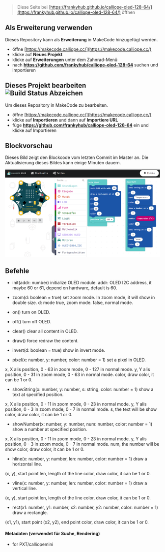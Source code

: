 
> Diese Seite bei [https://frankyhub.github.io/calliope-oled-128-64/](https://frankyhub.github.io/calliope-oled-128-64/) öffnen

## Als Erweiterung verwenden

Dieses Repository kann als **Erweiterung** in MakeCode hinzugefügt werden.

* öffne [https://makecode.calliope.cc/](https://makecode.calliope.cc/)
* klicke auf **Neues Projekt**
* klicke auf **Erweiterungen** unter dem Zahnrad-Menü
* nach **https://github.com/frankyhub/calliope-oled-128-64** suchen und importieren

## Dieses Projekt bearbeiten ![Build Status Abzeichen](https://github.com/frankyhub/calliope-oled-128-64/workflows/MakeCode/badge.svg)

Um dieses Repository in MakeCode zu bearbeiten.

* öffne [https://makecode.calliope.cc/](https://makecode.calliope.cc/)
* klicke auf **Importieren** und dann auf **Importiere URL**
* füge **https://github.com/frankyhub/calliope-oled-128-64** ein und klicke auf Importieren

## Blockvorschau

Dieses Bild zeigt den Blockcode vom letzten Commit im Master an.
Die Aktualisierung dieses Bildes kann einige Minuten dauern.

![Eine gerenderte Ansicht der Blöcke](https://github.com/frankyhub/calliope-oled-128-64/blob/master/calliope-oled.png)


## Befehle
- init(addr: number)
initialize OLED module. addr: OLED I2C address, it maybe 60 or 61, depend on hardware, default is 60.

- zoom(d: boolean = true)
set zoom mode. In zoom mode, it will show in double size.
d: mode
true, zoom mode.
false, normal mode.

- on()
turn on OLED.

- off()
turn off OLED.

- clear()
clear all content in OLED.

- draw()
force redraw the content.

- invert(d: boolean = true)
show in invert mode.

- pixel(x: number, y: number, color: number = 1)
set a pixel in OLED.

x, X alis position, 0 - 63 in zoom mode, 0 - 127 in normal mode.
y, Y alis position, 0 - 31 in zoom mode, 0 - 63 in normal mode.
color, draw color, it can be 1 or 0.

- showString(x: number, y: number, s: string, color: number = 1)
show a text at specified position.

x, X alis position, 0 - 11 in zoom mode, 0 - 23 in normal mode.
y, Y alis position, 0 - 3 in zoom mode, 0 - 7 in normal mode.
s, the text will be show
color, draw color, it can be 1 or 0.

- showNumber(x: number, y: number, num: number, color: number = 1)
show a number at specified position.

x, X alis position, 0 - 11 in zoom mode, 0 - 23 in normal mode.
y, Y alis position, 0 - 3 in zoom mode, 0 - 7 in normal mode.
num, the number will be show
color, draw color, it can be 1 or 0.

- hline(x: number, y: number, len: number, color: number = 1)
draw a horizontal line.

(x, y), start point
len, length of the line
color, draw color, it can be 1 or 0.

- vline(x: number, y: number, len: number, color: number = 1)
draw a vertical line.

(x, y), start point
len, length of the line
color, draw color, it can be 1 or 0.

- rect(x1: number, y1: number, x2: number, y2: number, color: number = 1)
draw a rectangle.

(x1, y1), start point
(x2, y2), end point
color, draw color, it can be 1 or 0.

#### Metadaten (verwendet für Suche, Rendering)

* for PXT/calliopemini
<script src="https://makecode.com/gh-pages-embed.js"></script><script>makeCodeRender("{{ site.makecode.home_url }}", "{{ site.github.owner_name }}/{{ site.github.repository_name }}");</script>
